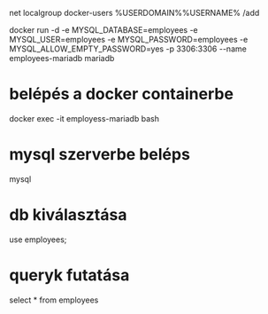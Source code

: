 net localgroup docker-users %USERDOMAIN%\%USERNAME% /add

docker run -d -e MYSQL_DATABASE=employees -e MYSQL_USER=employees -e MYSQL_PASSWORD=employees -e
MYSQL_ALLOW_EMPTY_PASSWORD=yes -p 3306:3306 --name employees-mariadb mariadb

# belépés a docker containerbe

docker exec -it employess-mariadb bash

# mysql szerverbe beléps

mysql

# db kiválasztása

use employees;

# queryk futatása

select * from employees
